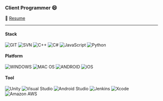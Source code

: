 ### Client Programmer 😄

💬 [Resume](https://ge1204h.github.io/)

---
#### Stack
![GIT](https://img.shields.io/badge/-GIT-ff6b5b?style=for-the-badge&logo=git&logoColor=white)
![SVN](https://img.shields.io/badge/-SVN-809cc9?style=for-the-badge&logo=Subversion&logoColor=white)
![C++](https://img.shields.io/badge/-C++-00599c?style=for-the-badge&logo=C%2B%2B&logoColor=white)
![C#](https://img.shields.io/badge/-C%23-239120?style=for-the-badge&logo=C%20Sharp&logoColor=white)
![JavaScript](https://img.shields.io/badge/-JavaScript-f7df1e?style=for-the-badge&logo=JavaScript&logoColor=black)
![Python](https://img.shields.io/badge/-Python-3776ab?style=for-the-badge&logo=Python&logoColor=white)

#### Platform
![WINDOWS](https://img.shields.io/badge/-WINDOWS-0089d6?style=for-the-badge&logo=Windows&logoColor=white)
![MAC OS](https://img.shields.io/badge/-MAC%20OS-000000?style=for-the-badge&logo=macOS&logoColor=white)
![ANDROID](https://img.shields.io/badge/-ANDROID-3ddc84?style=for-the-badge&logo=Android&logoColor=white)
![iOS](https://img.shields.io/badge/-iOS-000000?style=for-the-badge&logo=iOS&logoColor=white)

#### Tool
![Unity](https://img.shields.io/badge/-Unity-000000?style=for-the-badge&logo=Unity&logoColor=white)
![Visual Studio](https://img.shields.io/badge/-Visual%20Studio-5c2d91?style=for-the-badge&logo=Visual%20Studio&logoColor=white)
![Android Studio](https://img.shields.io/badge/-Android%20Studio-3ddc84?style=for-the-badge&logo=Android%20Studio&logoColor=white)
![Jenkins](https://img.shields.io/badge/-Jenkins-d24939?style=for-the-badge&logo=Jenkins&logoColor=white)
![Xcode](https://img.shields.io/badge/-Xcode-1575f9?style=for-the-badge&logo=Xcode&logoColor=white)
![Amazon AWS](https://img.shields.io/badge/-Amazon%20AWS-232f3e?style=for-the-badge&logo=Amazon%20AWS&logoColor=white)

<!-- 주석 시작
**ge1204h/ge1204h** is a ✨ _special_ ✨ repository because its `README.md` (this file) appears on your GitHub profile.
#### Repositories
Title | Language | Desc 
--- | --- | --- 
[Project](https://github.com/ge1204h/Sample) | C# | 개인 작업물 및 샘플
[Algorithm](https://github.com/ge1204h/Algorithm) | C++ | 알고리즘 문제풀이

Here are some ideas to get you started:

- 🔭 I’m currently working on ...
- 🌱 I’m currently learning ...
- 👯 I’m looking to collaborate on ...
- 🤔 I’m looking for help with ...
- 💬 Ask me about ...
- 📫 How to reach me: ...
- 😄 Pronouns: ...
- ⚡ Fun fact: ...
- 👋
- 😀

### 💬Commit Style
```
Type: 제목(Title)

본문(Body)

꼬리말(Footer) : 생략가능
```
Type | Desc 
--- | --- 
feat | 새로운 기능을 추가할 경우
fix | 버그를 고친 경우
docs | 문서 수정한 경우
style | 코드 포맷 변경, 세미 콜론 누락, 코드 수정이 없는 경우
refactor | 프로덕션 코드 리팩토링
test | 테스트 추가, 테스트 리팩토링 (프로덕션 코드 변경 없음)
chore | 빌드 테스크 업데이트, 패키지 매니저 설정할 경우 (프로덕션 코드 변경 없음)

---

-->
